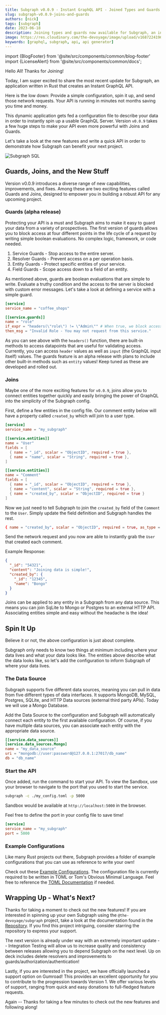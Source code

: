 ```yaml
---
title: Subgraph v0.0.9 - Instant GraphQL API - Joined Types and Guards
slug: subgraph-v0.0.9-joins-and-guards
authors: [nick]
tags: [subgraph]
date: 2023-06-18
description: Joining types and guards now available for Subgraph, an instant dynamic API.
image: https://res.cloudinary.com/the-devoyage/image/upload/v1687224196/Subgraph_1_swkuzy.png
keywords: [graphql, subgraph, api, api generator]
---
```


import {BlogFooter} from '@site/src/components/common/blog-footer'
import {LicenseAlert} from '@site/src/components/common/docs';

Hello All! Thanks for Joining!

Today, I am super excited to share the most recent update for Subgraph, an application written in Rust that creates an Instant GraphQL API.

Here is the low down: Provide a simple configuration, spin it up, and send those network requests. Your API is running in minutes not
months saving you time and money.

This dynamic application gets fed a configuration file to describe your data in order to instantly spin up a usable GraphQL Server. Version `v0.0.9`
takes a few huge steps to make your API even more powerful with Joins and Guards.

Let's take a look at the new features and write a quick API in order to demonstrate how Subgraph can benefit your next project.

![Subgraph SQL](https://res.cloudinary.com/the-devoyage/image/upload/v1687224196/Subgraph_1_swkuzy.png)

<!--truncate-->

## Guards, Joins, and the New Stuff

Version v0.0.9 introduces a diverse range of new capabilities, improvements, and fixes. Among these are two exciting features called Guards and Joins, designed
to empower you in building a robust API for any upcoming project.

### Guards (alpha release)

Protecting your API is a must and Subgraph aims to make it easy to guard your data from a variety of prospectives. The first version of
guards allows you to block access at four different points in the life cycle of a request by writing simple boolean evaluations. No complex
logic, framework, or code needed.

1. Service Guards - Stop access to the entire server.
2. Resolver Guards - Prevent access on a per operation basis.
3. Entity Guards - Protect specific entities of your service.
4. Field Guards - Scope access down to a field of an entity.

As mentioned above, guards are boolean evaluations that are simple to write. Evaluate a truthy condition and the access to the server is blocked with
custom error messages. Let's take a look at defining a service with a simple guard.

```toml
[service]
service_name = "coffee_shops"

[[service.guards]]
name = "role"
if_expr = "headers(\"role\") != \"Admin\"" # When true, we block access to the entire server.
then_msg = "Invalid Role - You may not request from this service."
```

As you can see above with the `headers()` function, there are built-in methods to access datapoints that are useful for validating access. Currently,
you can access `header` values as well as `input` (the GraphQL input itself) values. The guards feature is an alpha release with plans to
include other built-in methods such as `entity` values! Keep tuned as these are developed and rolled out.

### Joins

Maybe one of the more exciting features for `v0.0.9`, joins allow you to connect entities together quickly and easily bringing the power of GraphQL
into the simplicity of the Subgraph config.

First, define a few entities in the config file. Our comment entity below will have a property called `created_by` which will
join to a user type.

```toml
[service]
service_name = "my_subgraph"

[[service.entities]]
name = "User"
fields = [
  { name = "_id", scalar = "ObjectID", required = true },
  { name = "name", scalar = "String", required = true },
]

[[service.entities]]
name = "Comment"
fields = [
  { name = "_id", scalar = "ObjectID", required = true },
  { name = "content", scalar = "String", required = true },
  { name = "created_by", scalar = "ObjectID", required = true }
]
```

Now we just need to tell Subgraph to join the `created_by` field of the `Comment` to the `User`. Simply update the field definition and Subgraph
handles the rest.

```toml
{ name = "created_by", scalar = "ObjectID", required = true, as_type = "User", join_on = "_id" }
```

Send the network request and you now are able to instantly grab the `User` that created each comment.

Example Response:

```json
{
  "_id": "54321",
  "content": "Joining data is simple!",
  "created_by": {
    "_id": "12345",
    "name": "Bongo"
  }
}
```

Joins can be applied to any entity in a Subgraph from any data source. This means you can join SqLite to Mongo or Postgres to an
external HTTP API. Associating entities simple and easy without the headache is the idea!

## Spin It Up

Believe it or not, the above configuration is just about complete.

Subgraph only needs to know two things at minimum
including where your data lives and what your data looks like. The entities above describe what the data looks like, so let's add
the configuration to inform Subgraph of where your data lives.

### The Data Source

Subgraph supports five different data sources, meaning you can pull in data from five different types of data interfaces. It supports MongoDB, MySQL,
Postgres, SQLite, and HTTP Data sources (external third party APIs). Today we will use a Mongo Database.

Add the Data Source to the configuration and Subgraph will automatically connect each entity to the first available configuration. Of course,
if you have multiple data sources, you can associate each entity with the appropriate data source.

```toml
[[service.data_sources]]
[service.data_sources.Mongo]
name = "my_data_source"
uri = "mongodb://user:password@127.0.0.1:27017/db_name"
db = "db_name"
```

### Start the API

Once added, run the command to start your API. To view the Sandbox, use your browser to navigate to the port that you used to start the service.

```bash
subgraph -c ./my_config.toml -p 5000
```

Sandbox would be available at `http://localhost:5000` in the browser.

Feel free to define the port in your config file to save time!

```toml
[service]
service_name = "my_subgraph"
port = 5000
```

### Example Configurations

Like many Rust projects out there, Subgraph provides a folder of example configurations that you can use as reference to write your own!

Check out these [Example Configurations](https://github.com/The-Devoyage/subgraph/tree/master/examples). The configuration file is currently required
to be written in TOML or Tom's Obvious Minimal Language. Feel free to reference the [TOML Documentation](https://toml.io/en/) if needed.

## Wrapping Up - What's Next?

Thanks for taking a moment to check out the new features! If you are interested in spinning up your own Subgraph using the `@the-devoyage/subgraph`
project, take a look at the documentation found in the [Repository](https://www.github.com/the-devoyage/subgraph). If you find this project
intriguing, consider starring the repository to express your support.

The next version is already under way with an extremely important update -- Integration Testing will allow us to increase quality and consistency between releases
allowing you to depend Subgraph on the next level. Up on deck includes delete resolvers and improvements to guards/authorization/authentication!

Lastly, if you are interested in the project, we have officially launched a support option on Gumroad! This provides an excellent opportunity for you to contribute
to the progression towards Version 1. We offer various levels of support, ranging from quick and easy donations to full-fledged feature requests.

<LicenseAlert product="subgraph" to="https://thedevoyage.gumroad.com/l/subgraph" btnTxt="Support on Gumroad" />

Again -- Thanks for taking a few minutes to check out the new features and following along!
